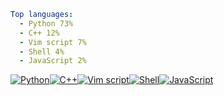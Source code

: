 ``` yaml
Top languages:
  - Python 73%
  - C++ 12%
  - Vim script 7%
  - Shell 4%
  - JavaScript 2%
```

[![Python](https://via.placeholder.com/131x10/3572A5/?text=+)](https://github.com/search?l=Python&q=user%3Aqiz-li+language%3APython&type=code)[![C++](https://via.placeholder.com/21x10/f34b7d/?text=+)](https://github.com/search?l=C++&q=user%3Aqiz-li+language%3AC++&type=code)[![Vim script](https://via.placeholder.com/12x10/199f4b/?text=+)](https://github.com/search?l=Vim+script&q=user%3Aqiz-li+language%3AVimscript&type=code)[![Shell](https://via.placeholder.com/7x10/89e051/?text=+)](https://github.com/search?l=Shell&q=user%3Aqiz-li+language%3AShell&type=code)[![JavaScript](https://via.placeholder.com/3x10/f1e05a/?text=+)](https://github.com/search?l=JavaScript&q=user%3Aqiz-li+language%3AJavaScript&type=code)
